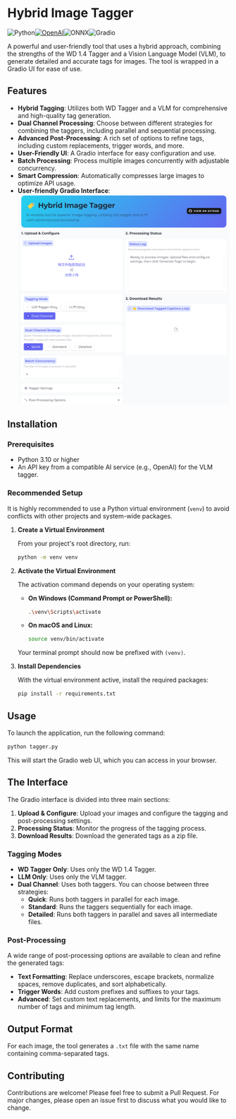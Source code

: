 # Hybrid Image Tagger

![Python](https://img.shields.io/badge/Python-3.10+-00A67E?style=for-the-badge&logo=python&logoColor=white)[![OpenAI](https://img.shields.io/badge/OpenAI-Compatible-00A67E?style=for-the-badge&logo=openai&logoColor=white)](https://openai.com/)![ONNX](https://img.shields.io/badge/ONNX-RUNTIME-00A67E?style=for-the-badge&logo=ONNX&logoColor=white)![Gradio](https://img.shields.io/badge/Gradio-UI-00A67E?style=for-the-badge&logo=gradio&logoColor=white)

A powerful and user-friendly tool that uses a hybrid approach, combining the strengths of the WD 1.4 Tagger and a Vision Language Model (VLM), to generate detailed and accurate tags for images. The tool is wrapped in a Gradio UI for ease of use.

## Features

-   **Hybrid Tagging**: Utilizes both WD Tagger and a VLM for comprehensive and high-quality tag generation.
-   **Dual Channel Processing**: Choose between different strategies for combining the taggers, including parallel and sequential processing.
-   **Advanced Post-Processing**: A rich set of options to refine tags, including custom replacements, trigger words, and more.
-   **User-Friendly UI**: A Gradio interface for easy configuration and use.
-   **Batch Processing**: Process multiple images concurrently with adjustable concurrency.
-   **Smart Compression**: Automatically compresses large images to optimize API usage.
-   **User-friendly Gradio Interface**: ![Interface](/assets/Interface.png)

## Installation

### Prerequisites

-   Python 3.10 or higher
-   An API key from a compatible AI service (e.g., OpenAI) for the VLM tagger.

### Recommended Setup

It is highly recommended to use a Python virtual environment (`venv`) to avoid conflicts with other projects and system-wide packages.

1.  **Create a Virtual Environment**

    From your project's root directory, run:
    ```bash
    python -m venv venv
    ```

2.  **Activate the Virtual Environment**

    The activation command depends on your operating system:

    -   **On Windows (Command Prompt or PowerShell):**
        ```bash
        .\venv\Scripts\activate
        ```
    -   **On macOS and Linux:**
        ```bash
        source venv/bin/activate
        ```
    Your terminal prompt should now be prefixed with `(venv)`.

3.  **Install Dependencies**

    With the virtual environment active, install the required packages:
    ```bash
    pip install -r requirements.txt
    ```

## Usage

To launch the application, run the following command:

```bash
python tagger.py
```

This will start the Gradio web UI, which you can access in your browser.

## The Interface

The Gradio interface is divided into three main sections:

1.  **Upload & Configure**: Upload your images and configure the tagging and post-processing settings.
2.  **Processing Status**: Monitor the progress of the tagging process.
3.  **Download Results**: Download the generated tags as a zip file.

### Tagging Modes

-   **WD Tagger Only**: Uses only the WD 1.4 Tagger.
-   **LLM Only**: Uses only the VLM tagger.
-   **Dual Channel**: Uses both taggers. You can choose between three strategies:
    -   **Quick**: Runs both taggers in parallel for each image.
    -   **Standard**: Runs the taggers sequentially for each image.
    -   **Detailed**: Runs both taggers in parallel and saves all intermediate files.

### Post-Processing

A wide range of post-processing options are available to clean and refine the generated tags:

-   **Text Formatting**: Replace underscores, escape brackets, normalize spaces, remove duplicates, and sort alphabetically.
-   **Trigger Words**: Add custom prefixes and suffixes to your tags.
-   **Advanced**: Set custom text replacements, and limits for the maximum number of tags and minimum tag length.

## Output Format

For each image, the tool generates a `.txt` file with the same name containing comma-separated tags.

## Contributing

Contributions are welcome! Please feel free to submit a Pull Request. For major changes, please open an issue first to discuss what you would like to change.